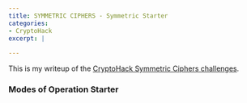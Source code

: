 ```yaml
---
title: SYMMETRIC CIPHERS - Symmetric Starter
categories:
- CryptoHack
excerpt: |
  
---
```


This is my writeup of the [CryptoHack Symmetric Ciphers challenges](https://cryptohack.org/challenges/aes/).

### Modes of Operation Starter



